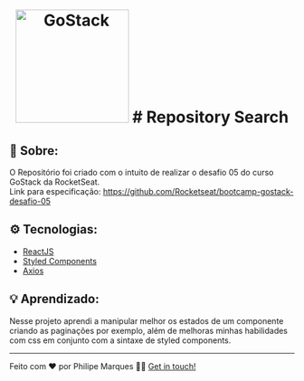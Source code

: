 <h1 align="center">
    <img alt="GoStack" src="https://rocketseat-cdn.s3-sa-east-1.amazonaws.com/bootcamp-header.png" width="200px" />
    # Repository Search
</h1>


## :book: Sobre:
O Repositório foi criado com o intuito de realizar o desafio 05 do curso GoStack da RocketSeat.<br>
Link para especificação: https://github.com/Rocketseat/bootcamp-gostack-desafio-05

## :gear: Tecnologias:
- [ReactJS](https://pt-br.reactjs.org/docs/getting-started.html)
- [Styled Components](https://styled-components.com/docs/basics)
- [Axios](https://github.com/axios/axios)


## :bulb: Aprendizado:
Nesse projeto aprendi a manipular melhor os estados de um componente criando as paginações por exemplo, além de melhoras minhas habilidades com css em conjunto com a sintaxe de styled components.

---

Feito com ❤️ por Philipe Marques 👋🏻 [Get in touch!](https://github.com/xRiku)
